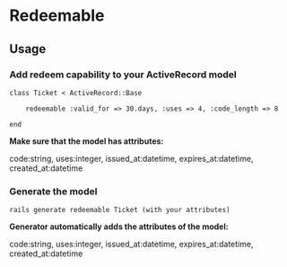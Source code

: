 Redeemable
==========

Usage
-----

### Add redeem capability to your ActiveRecord model

    class Ticket < ActiveRecord::Base

        redeemable :valid_for => 30.days, :uses => 4, :code_length => 8

    end

**Make sure that the model has attributes:**

code:string, uses:integer, issued_at:datetime, expires_at:datetime, created_at:datetime 


### Generate the model

    rails generate redeemable Ticket (with your attributes)

**Generator automatically adds the attributes of the model:**

code:string, uses:integer, issued_at:datetime, expires_at:datetime, created_at:datetime

